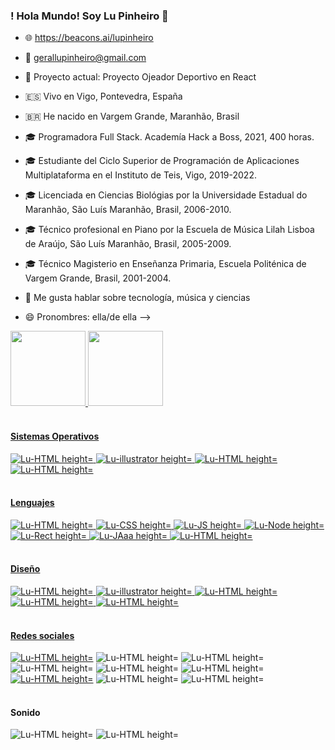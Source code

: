 ### ! Hola Mundo! Soy Lu Pinheiro 👋
- 🌐  https://beacons.ai/lupinheiro
- 📧  gerallupinheiro@gmail.com
- 🔭 Proyecto actual: Proyecto Ojeador Deportivo en React

- 🇪🇸 Vivo en Vigo, Pontevedra, España
- 🇧🇷 He nacido en Vargem Grande, Maranhão, Brasil
- 🎓 Programadora Full Stack. Academía Hack a Boss, 2021, 400 horas.
- 🎓 Estudiante del Ciclo Superior de Programación de Aplicaciones Multiplataforma en el Instituto de Teis, Vigo, 2019-2022.
- 🎓 Licenciada en Ciencias Biológias por la Universidade Estadual do Maranhão, São Luís Maranhão, Brasil, 2006-2010.
- 🎓 Técnico  profesional en Piano por la Escuela de Música Lilah Lisboa de Araújo, São Luís Maranhão, Brasil, 2005-2009.
- 🎓 Técnico Magisterio en Enseñanza Primaria, Escuela Politénica de Vargem Grande, Brasil, 2001-2004.
- 💬 Me gusta hablar sobre tecnología, música y ciencias  
- 😄 Pronombres: ella/de ella 
-->

<div>
 
  <a href="https://beacons.ai/lupinheiro">
    <img  height="120em" src= "https://github-readme-stats.vercel.app/api?username=lucpinheiro&show_icons=true&theme=highcontrast&include_all_commits=true&count_private=true"/>
    <img  height="120em" src= "https://github-readme-stats.vercel.app/api/top-langs/?username=lucpinheiro&layout=compact&langs_count=16&theme=highcontrast"/>                       
</div>

  <div style= "display: inline_block"><br>
     <h4> Sistemas Operativos </h4>
     <img aling="center" alt="Lu-HTML height="30" src="https://img.shields.io/badge/Ubuntu-E95420?style=for-the-badge&logo=ubuntu&logoColor=white"/>
     <img aling="center" alt="Lu-illustrator height="30" src="https://img.shields.io/badge/iOS-000000?style=for-the-badge&logo=ios&logoColor=white"/>  
    <img aling="center" alt="Lu-HTML height="30" src="https://img.shields.io/badge/Windows-0078D6?style=for-the-badge&logo=windows&logoColor=white"/> 
    <img aling="center" alt="Lu-HTML height="30" src="https://img.shields.io/badge/Android-3DDC84?style=for-the-badge&logo=android&logoColor=white"/>  

</div>
                                                                                                       
<div style= "display: inline_block"><br>
  <h4> Lenguajes </h4>
    <img aling="center" alt="Lu-HTML height="30" src="https://img.shields.io/badge/HTML5-E34F26?style=for-the-badge&logo=html5&logoColor=white"/>
    <img aling="center" alt="Lu-CSS height="30" src="https://img.shields.io/badge/CSS3-1572B6?style=for-the-badge&logo=css3&logoColor=white"/>
    <img aling="center" alt="Lu-JS height="30" src="https://img.shields.io/badge/JavaScript-323330?style=for-the-badge&logo=javascript&logoColor=F7DF1Ee"/>
    <img aling="center" alt="Lu-Node height="30" src="https://img.shields.io/badge/Node.js-43853D?style=for-the-badge&logo=node.js&logoColor=white"/>
    <img aling="center" alt="Lu-Rect height="30" src="https://img.shields.io/badge/React-20232A?style=for-the-badge&logo=react&logoColor=61DAFB"/>
    <img aling="center" alt="Lu-JAaa height="30" src="https://img.shields.io/badge/Java-ED8B00?style=for-the-badge&logo=java&logoColor=white"/>
      <img aling="center" alt="Lu-HTML height="30" src="https://img.shields.io/badge/MySQL-00000F?style=for-the-badge&logo=mysql&logoColor=white"/>
    </div>
                                                                                                                                                 
<div style= "display: inline_block"><br>
     <h4> Diseño </h4>
     <img aling="center" alt="Lu-HTML height="30" src="https://aleen42.github.io/badges/src/photoshop.svg"/>
     <img aling="center" alt="Lu-illustrator height="30" src="https://aleen42.github.io/badges/src/illustrator.svg"/>  
    <img aling="center" alt="Lu-HTML height="30" src="https://aleen42.github.io/badges/src/premiere.svg"/> 
    <img aling="center" alt="Lu-HTML height="30" src="https://aleen42.github.io/badges/src/after_effects.svg"/>  
    <img aling="center" alt="Lu-HTML height="30" src="https://aleen42.github.io/badges/src/behance.svg"/>  
</div>
  
  <div style= "display: inline_block"><br>
     <h4> Redes sociales </h4>
    <a href="https://www.github.com/LucPinheiro" target="_blank"> <img aling="center" alt="Lu-HTML height="30" src="https://img.shields.io/badge/GitHub-100000?style=for-the-badge&logo=github&logoColor=white" target="_blank"></a>
    <img aling="center" alt="Lu-HTML height="30" src="https://img.shields.io/badge/GitLab-330F63?style=for-the-badge&logo=gitlab&logoColor=white"/>
    <img aling="center" alt="Lu-HTML height="30" src="https://img.shields.io/badge/Stack_Overflow-FE7A16?style=for-the-badge&logo=stack-overflow&logoColor=white"/>
     <img aling="center" alt="Lu-HTML height="30" src="https://img.shields.io/badge/LinkedIn-0077B5?style=for-the-badge&logo=linkedin&logoColor=white"/>
    <img aling="center" alt="Lu-HTML height="30" src="https://img.shields.io/badge/Twitter-1DA1F2?style=for-the-badge&logo=twitter&logoColor=white"/>
   <img aling="center" alt="Lu-HTML height="30" src="https://img.shields.io/badge/Facebook-1877F2?style=for-the-badge&logo=facebook&logoColor=white"/> 
      <a href="https://www.instagram.com/lupinheiroofficial" target="_blank"> <img aling="center" alt="Lu-HTML height="30" src="https://img.shields.io/badge/Instagram-E4405F?style=for-the-badge&logo=instagram&logoColor=white" target="_blank"></a>
   <img aling="center" alt="Lu-HTML height="30" src="https://img.shields.io/badge/YouTube-FF0000?style=for-the-badge&logo=youtube&logoColor=white"/>  
    <img aling="center" alt="Lu-HTML height="30" src="https://img.shields.io/badge/Twitch-9146FF?style=for-the-badge&logo=twitch&logoColor=white"/>                                     </div>                                  

 <div style= "display: inline_block"><br>
     <h4> Sonido </h4> 
    <img aling="center" alt="Lu-HTML height="30" src="https://img.shields.io/badge/Spotify-1ED760?&style=for-the-badge&logo=spotify&logoColor=whit"/>  
    <img aling="center" alt="Lu-HTML height="30" src="https://img.shields.io/badge/SoundCloud-FF3300?style=for-the-badge&logo=soundcloud&logoColor=white"/>
    </div>   
                                                                                                        

                                
	
                                                                                                                                               
                                                                                                                                                
                                                                                                                                               
                  

